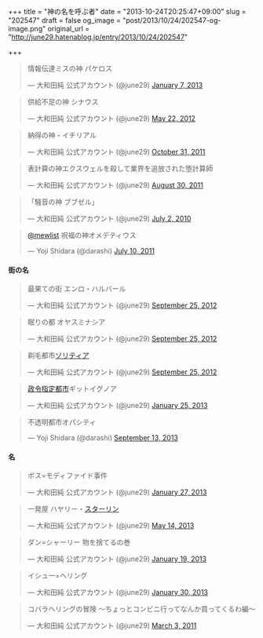 +++
title = "神の名を呼ぶ者"
date = "2013-10-24T20:25:47+09:00"
slug = "202547"
draft = false
og_image = "post/2013/10/24/202547-og-image.png"
original_url = "http://june29.hatenablog.jp/entry/2013/10/24/202547"

+++

<p></p>
<blockquote class="twitter-tweet">
<p>情報伝達ミスの神 パケロス</p>—  大和田純 公式アカウント (@june29) <a href="https://twitter.com/june29/statuses/288305215491407872">January 7, 2013</a>
</blockquote>
<p></p>
<blockquote class="twitter-tweet">
<p>供給不足の神 シナウス</p>—  大和田純 公式アカウント (@june29) <a href="https://twitter.com/june29/statuses/204949014683205633">May 22, 2012</a>
</blockquote>
<p></p>
<blockquote class="twitter-tweet">
<p>納得の神・イチリアル</p>—  大和田純 公式アカウント (@june29) <a href="https://twitter.com/june29/statuses/131011381930622976">October 31, 2011</a>
</blockquote>
<p></p>
<blockquote class="twitter-tweet">
<p>表計算の神エクスウェルを殺して業界を追放された堕計算師</p>—  大和田純 公式アカウント (@june29) <a href="https://twitter.com/june29/statuses/108426018762653696">August 30, 2011</a>
</blockquote>
<p></p>
<blockquote class="twitter-tweet">
<p>「騒音の神 ブブゼル」</p>—  大和田純 公式アカウント (@june29) <a href="https://twitter.com/june29/statuses/17587087081">July 2, 2010</a>
</blockquote>
<p></p>
<blockquote class="twitter-tweet">
<p><a href="https://twitter.com/mewlist">@mewlist</a> 祝福の神オメデティウス</p>— Yoji Shidara (@darashi) <a href="https://twitter.com/darashi/statuses/90104501217931264">July 10, 2011</a>
</blockquote>

<div class="section">
    <h4>街の名</h4>
    <p></p>
<blockquote class="twitter-tweet">
<p>最果ての街 エンロ・ハルバール</p>—  大和田純 公式アカウント (@june29) <a href="https://twitter.com/june29/statuses/250584558624452608">September 25, 2012</a>
</blockquote>
<p></p>
<blockquote class="twitter-tweet">
<p>眠りの都 オヤスミナシア</p>—  大和田純 公式アカウント (@june29) <a href="https://twitter.com/june29/statuses/250584905510166528">September 25, 2012</a>
</blockquote>
<p></p>
<blockquote class="twitter-tweet">
<p>剃毛都市<a class="keyword" href="http://d.hatena.ne.jp/keyword/%A5%BD%A5%EA%A5%C6%A5%A3%A5%A2">ソリティア</a></p>—  大和田純 公式アカウント (@june29) <a href="https://twitter.com/june29/statuses/250583988517892096">September 25, 2012</a>
</blockquote>
<p></p>
<blockquote class="twitter-tweet">
<p><a class="keyword" href="http://d.hatena.ne.jp/keyword/%C0%AF%CE%E1%BB%D8%C4%EA%C5%D4%BB%D4">政令指定都市</a>ギットイグノア</p>—  大和田純 公式アカウント (@june29) <a href="https://twitter.com/june29/statuses/294715294843285504">January 25, 2013</a>
</blockquote>
<p></p>
<blockquote class="twitter-tweet">
<p>不透明都市オパシティ</p>— Yoji Shidara (@darashi) <a href="https://twitter.com/darashi/statuses/378495762398605312">September 13, 2013</a>
</blockquote>

</div>
<div class="section">
    <h4>名</h4>
    <p></p>
<blockquote class="twitter-tweet">
<p>ボス=モディファイド事件</p>—  大和田純 公式アカウント (@june29) <a href="https://twitter.com/june29/statuses/295425001123885056">January 27, 2013</a>
</blockquote>
<p></p>
<blockquote class="twitter-tweet">
<p>一発屋 ハヤリー・<a class="keyword" href="http://d.hatena.ne.jp/keyword/%A5%B9%A5%BF%A1%BC%A5%EA%A5%F3">スターリン</a></p>—  大和田純 公式アカウント (@june29) <a href="https://twitter.com/june29/statuses/334287469694574593">May 14, 2013</a>
</blockquote>
<p></p>
<blockquote class="twitter-tweet">
<p>ダン=シャーリー 物を捨てるの巻</p>—  大和田純 公式アカウント (@june29) <a href="https://twitter.com/june29/statuses/292529124604538880">January 19, 2013</a>
</blockquote>
<p></p>
<blockquote class="twitter-tweet">
<p>イシュー=ヘリング</p>—  大和田純 公式アカウント (@june29) <a href="https://twitter.com/june29/statuses/296636962360655872">January 30, 2013</a>
</blockquote>
<p></p>
<blockquote class="twitter-tweet">
<p>コバラヘリングの冒険 〜ちょっとコンビニ行ってなんか買ってくるわ編〜</p>—  大和田純 公式アカウント (@june29) <a href="https://twitter.com/june29/statuses/43333808526868480">March 3, 2011</a>
</blockquote>
<br>
<br>
<p><script async src="//platform.twitter.com/widgets.js" charset="utf-8"></script></p>

</div>
